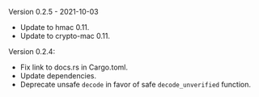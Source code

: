 Version 0.2.5 - 2021-10-03
  * Update to hmac 0.11.
  * Update to crypto-mac 0.11.

Version 0.2.4:
  * Fix link to docs.rs in Cargo.toml.
  * Update dependencies.
  * Deprecate unsafe `decode` in favor of safe `decode_unverified` function.
